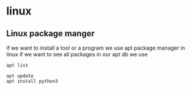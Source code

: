 # linux

## Linux package manger

if we want to install a tool or a program we use apt package manager in linux
if we want to see all packages in our apt db we use 

```shell
apt list
```

```shell
apt update
apt install python3
```
